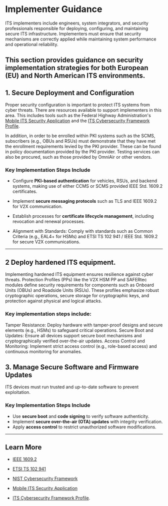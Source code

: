 # **Implementer Guidance**  

ITS implementers include engineers, system integrators, and security professionals responsible for deploying, configuring, and maintaining secure ITS infrastructure. Implementers must ensure that security mechanisms are correctly applied while maintaining system performance and operational reliability.  

This section provides guidance on security implementation strategies for both European (EU) and North American ITS environments.  
---

## **1. Secure Deployment and Configuration**  

Proper security configuration is important to protect ITS systems from cyber threats. There are resources available to support implementers in this area. This includes tools such as the Federal Highway Administration's [Mobile ITS Security Application](https://github.com/usdot-fhwa-OPS/ITS-Secure-Prototype-Backend) and the [ITS Cybersecurity Framework Profile](https://rosap.ntl.bts.gov/view/dot/72769).  

In addition, in order to be enrolled within PKI systems such as the SCMS, subscribers (e.g., OBUs and RSUs) must demonstrate that they have met the enrollment requirements levied by the PKI provider. These can be found in policy documentation provided by the PKI provider. Testing services can also be procured, such as those provided by OmniAir or other vendors.  

### **Key Implementation Steps Include**  
- Configure **PKI-based authentication** for vehicles, RSUs, and backend systems, making use of either CCMS or SCMS provided IEEE Std. 1609.2 certificates.   

- Implement **secure messaging protocols** such as TLS and IEEE 1609.2 for V2X communication.  

- Establish processes for **certificate lifecycle management**, including revocation and renewal processes.

- Alignment with Standards: Comply with standards such as Common Criteria (e.g., EAL4+ for HSMs) and ETSI TS 102 941 / IEEE Std. 1609.2 for secure V2X communications.
---

## **2** Deploy hardened ITS equipment. 
Implementing hardened ITS equipment ensures resilience against cyber threats. Protection Profiles (PPs) like the V2X HSM PP and SAFERtec modules define security requirements for components such as Onboard Units (OBUs) and Roadside Units (RSUs). These profiles emphasize robust cryptographic operations, secure storage for cryptographic keys, and protection against physical and logical attacks.

### Key implementation steps include:

Tamper Resistance: Deploy hardware with tamper-proof designs and secure elements (e.g., HSMs) to safeguard critical operations.
Secure Boot and Updates: Ensure all devices support secure boot mechanisms and cryptographically verified over-the-air updates.
Access Control and Monitoring: Implement strict access control (e.g., role-based access) and continuous monitoring for anomalies.


## **3. Manage Secure Software and Firmware Updates**  

ITS devices must run trusted and up-to-date software to prevent exploitation.  

### **Key Implementation Steps Include**  
- Use **secure boot** and **code signing** to verify software authenticity.  
- Implement **secure over-the-air (OTA) updates** with integrity verification.  
- Apply **access control** to restrict unauthorized software modifications.  


---

## **Learn More**  
- [IEEE 1609.2](https://standards.ieee.org/standard/1609_2-2016.html)  

- [ETSI TS 102 941](https://www.etsi.org/deliver/etsi_ts/102900_102999/102941/)  

- [NIST Cybersecurity Framework](https://www.nist.gov/cyberframework)  

- [Mobile ITS Security Application](https://github.com/usdot-fhwa-OPS/ITS-Secure-Prototype-Backend)

- [ITS Cybersecurity Framework Profile](https://rosap.ntl.bts.gov/view/dot/72769).  